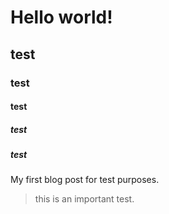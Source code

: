 # Hello world!


## test

### test

#### test

##### test

##### test

My first blog post for test purposes.

> this is an important test.
